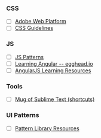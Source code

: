 ### CSS
- [ ] [Adobe Web Platform](http://webplatform.adobe.com/)
- [ ] [CSS Guidelines](http://cssguidelin.es/)

### JS
- [ ] [JS Patterns](http://shichuan.github.io/javascript-patterns/)
- [ ] [Learning Angular -- egghead.io](http://egghead.io)
- [ ] [AngularJS Learning Resources](https://github.com/jmcunningham/AngularJS-Learning)

### Tools
- [ ] [Mug of Sublime Text (shortcuts)](http://katiek2.github.io/most/)

### UI Patterns
- [ ] [Pattern Library Resources](http://patternlab.io/resources.html)